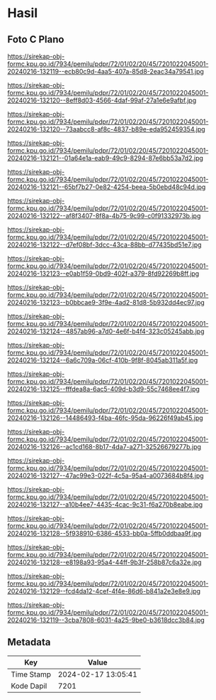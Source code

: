 # Hasil

## Foto C Plano

https://sirekap-obj-formc.kpu.go.id/7934/pemilu/pdpr/72/01/02/20/45/7201022045001-20240216-132119--ecb80c9d-4aa5-407a-85d8-2eac34a79541.jpg

https://sirekap-obj-formc.kpu.go.id/7934/pemilu/pdpr/72/01/02/20/45/7201022045001-20240216-132120--8eff8d03-4566-4daf-99af-27a1e6e9afbf.jpg

https://sirekap-obj-formc.kpu.go.id/7934/pemilu/pdpr/72/01/02/20/45/7201022045001-20240216-132120--73aabcc8-af8c-4837-b89e-eda952459354.jpg

https://sirekap-obj-formc.kpu.go.id/7934/pemilu/pdpr/72/01/02/20/45/7201022045001-20240216-132121--01a64e1a-eab9-49c9-8294-87e6bb53a7d2.jpg

https://sirekap-obj-formc.kpu.go.id/7934/pemilu/pdpr/72/01/02/20/45/7201022045001-20240216-132121--65bf7b27-0e82-4254-beea-5b0ebd48c94d.jpg

https://sirekap-obj-formc.kpu.go.id/7934/pemilu/pdpr/72/01/02/20/45/7201022045001-20240216-132122--af8f3407-8f8a-4b75-9c99-c0f91332973b.jpg

https://sirekap-obj-formc.kpu.go.id/7934/pemilu/pdpr/72/01/02/20/45/7201022045001-20240216-132122--d7ef08bf-3dcc-43ca-88bb-d77435bd51e7.jpg

https://sirekap-obj-formc.kpu.go.id/7934/pemilu/pdpr/72/01/02/20/45/7201022045001-20240216-132123--e0ab1f59-0bd9-402f-a379-8fd92269b8ff.jpg

https://sirekap-obj-formc.kpu.go.id/7934/pemilu/pdpr/72/01/02/20/45/7201022045001-20240216-132123--b0bbcae9-3f9e-4ad2-81d8-5b932dd4ec97.jpg

https://sirekap-obj-formc.kpu.go.id/7934/pemilu/pdpr/72/01/02/20/45/7201022045001-20240216-132124--4857ab96-a7d0-4e6f-b4f4-323c05245abb.jpg

https://sirekap-obj-formc.kpu.go.id/7934/pemilu/pdpr/72/01/02/20/45/7201022045001-20240216-132124--6a6c709a-06cf-410b-9f8f-8045ab311a5f.jpg

https://sirekap-obj-formc.kpu.go.id/7934/pemilu/pdpr/72/01/02/20/45/7201022045001-20240216-132125--fffdea8a-6ac5-409d-b3d9-55c7468ee4f7.jpg

https://sirekap-obj-formc.kpu.go.id/7934/pemilu/pdpr/72/01/02/20/45/7201022045001-20240216-132126--14486493-f4ba-46fc-95da-96226f49ab45.jpg

https://sirekap-obj-formc.kpu.go.id/7934/pemilu/pdpr/72/01/02/20/45/7201022045001-20240216-132126--ac1cd168-8b17-4da7-a271-32526679277b.jpg

https://sirekap-obj-formc.kpu.go.id/7934/pemilu/pdpr/72/01/02/20/45/7201022045001-20240216-132127--47ac99e3-022f-4c5a-95a4-a0073684b8f4.jpg

https://sirekap-obj-formc.kpu.go.id/7934/pemilu/pdpr/72/01/02/20/45/7201022045001-20240216-132127--a10b4ee7-4435-4cac-9c31-f6a270b8eabe.jpg

https://sirekap-obj-formc.kpu.go.id/7934/pemilu/pdpr/72/01/02/20/45/7201022045001-20240216-132128--5f938910-6386-4533-bb0a-5ffb0ddbaa9f.jpg

https://sirekap-obj-formc.kpu.go.id/7934/pemilu/pdpr/72/01/02/20/45/7201022045001-20240216-132128--e8198a93-95a4-44ff-9b3f-258b87c6a32e.jpg

https://sirekap-obj-formc.kpu.go.id/7934/pemilu/pdpr/72/01/02/20/45/7201022045001-20240216-132129--fcd4da12-4cef-4f4e-86d6-b841a2e3e8e9.jpg

https://sirekap-obj-formc.kpu.go.id/7934/pemilu/pdpr/72/01/02/20/45/7201022045001-20240216-132119--3cba7808-6031-4a25-9be0-b3618dcc3b84.jpg


## Metadata

| Key        | Value               |
| ---------- | ------------------- |
| Time Stamp | 2024-02-17 13:05:41 |
| Kode Dapil | 7201                |



